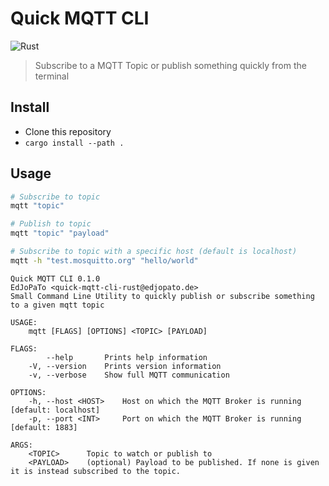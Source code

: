 # Quick MQTT CLI
![Rust](https://github.com/EdJoPaTo/quick-mqtt-cli/workflows/Rust/badge.svg)

> Subscribe to a MQTT Topic or publish something quickly from the terminal

## Install

- Clone this repository
- `cargo install --path .`

## Usage

```sh
# Subscribe to topic
mqtt "topic"

# Publish to topic
mqtt "topic" "payload"

# Subscribe to topic with a specific host (default is localhost)
mqtt -h "test.mosquitto.org" "hello/world"
```

```plaintext
Quick MQTT CLI 0.1.0
EdJoPaTo <quick-mqtt-cli-rust@edjopato.de>
Small Command Line Utility to quickly publish or subscribe something to a given mqtt topic

USAGE:
    mqtt [FLAGS] [OPTIONS] <TOPIC> [PAYLOAD]

FLAGS:
        --help       Prints help information
    -V, --version    Prints version information
    -v, --verbose    Show full MQTT communication

OPTIONS:
    -h, --host <HOST>    Host on which the MQTT Broker is running [default: localhost]
    -p, --port <INT>     Port on which the MQTT Broker is running [default: 1883]

ARGS:
    <TOPIC>      Topic to watch or publish to
    <PAYLOAD>    (optional) Payload to be published. If none is given it is instead subscribed to the topic.
```

